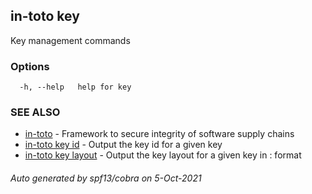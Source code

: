 ## in-toto key

Key management commands

### Options

```
  -h, --help   help for key
```

### SEE ALSO

* [in-toto](in-toto.md)	 - Framework to secure integrity of software supply chains
* [in-toto key id](in-toto_key_id.md)	 - Output the key id for a given key
* [in-toto key layout](in-toto_key_layout.md)	 - Output the key layout for a given key in <KEYID>: <KEYOBJ> format

###### Auto generated by spf13/cobra on 5-Oct-2021
